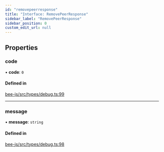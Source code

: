 ```yaml
---
id: "removepeerresponse"
title: "Interface: RemovePeerResponse"
sidebar_label: "RemovePeerResponse"
sidebar_position: 0
custom_edit_url: null
---
```


## Properties

### code

• **code**: ``0``

#### Defined in

[bee-js/src/types/debug.ts:99](https://github.com/ethersphere/bee-js/blob/0e69ca1/src/types/debug.ts#L99)

___

### message

• **message**: `string`

#### Defined in

[bee-js/src/types/debug.ts:98](https://github.com/ethersphere/bee-js/blob/0e69ca1/src/types/debug.ts#L98)
